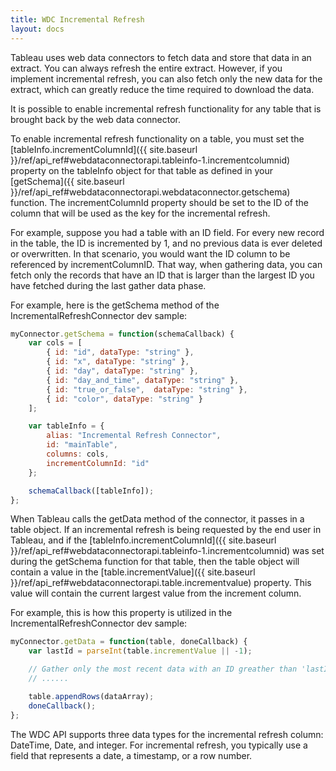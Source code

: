 ```yaml
---
title: WDC Incremental Refresh
layout: docs
---
```


Tableau uses web data connectors to fetch data and store that data in an extract. You can always refresh the entire
extract. However, if you implement incremental refresh, you can also fetch only the new data for the extract, which can
greatly reduce the time required to download the data.

It is possible to enable incremental refresh functionality for any table that is brought back by the web data connector.

To enable incremental refresh functionality on a table, you must set the
[tableInfo.incrementColumnId]({{ site.baseurl }}/ref/api_ref#webdataconnectorapi.tableinfo-1.incrementcolumnid)
property on the tableInfo object for that table as defined in your
[getSchema]({{ site.baseurl }}/ref/api_ref#webdataconnectorapi.webdataconnector.getschema) function.
The incrementColumnId property should be set to the ID of the column that will be used as
the key for the incremental refresh.

For example, suppose you had a table with an ID field.  For every new record in the table, the ID is incremented by 1,
and no previous data is ever deleted or overwritten.  In that scenario, you would want the ID column to be referenced by
incrementColumnID.  That way, when gathering data, you can fetch only the records that have an ID that is larger than
the largest ID you have fetched during the last gather data phase.

For example, here is the getSchema method of the IncrementalRefreshConnector dev sample:

```js
myConnector.getSchema = function(schemaCallback) {
    var cols = [
        { id: "id", dataType: "string" },
        { id: "x", dataType: "string" },
        { id: "day", dataType: "string" },
        { id: "day_and_time", dataType: "string" },
        { id: "true_or_false",  dataType: "string" },
        { id: "color", dataType: "string" }
    ];

    var tableInfo = {
        alias: "Incremental Refresh Connector",
        id: "mainTable",
        columns: cols,
        incrementColumnId: "id"
    };

    schemaCallback([tableInfo]);
};
```

When Tableau calls the getData method of the connector, it passes in a table object.
If an incremental refresh is being requested by the end user in Tableau, and if the
[tableInfo.incrementColumnId]({{ site.baseurl }}/ref/api_ref#webdataconnectorapi.tableinfo-1.incrementcolumnid)
was set during the getSchema function for that table, then the table object will contain
a value in the [table.incrementValue]({{ site.baseurl }}/ref/api_ref#webdataconnectorapi.table.incrementvalue)
property.  This value will contain the current largest value from the increment column.

For example, this is how this property is utilized in the IncrementalRefreshConnector dev sample:


```js
myConnector.getData = function(table, doneCallback) {
    var lastId = parseInt(table.incrementValue || -1);

    // Gather only the most recent data with an ID greather than 'lastId'
    // ......

    table.appendRows(dataArray);
    doneCallback();
};
```

The WDC API supports three data types for the incremental refresh column: DateTime, Date, and integer. For incremental
refresh, you typically use a field that represents a date, a timestamp, or a row number.
